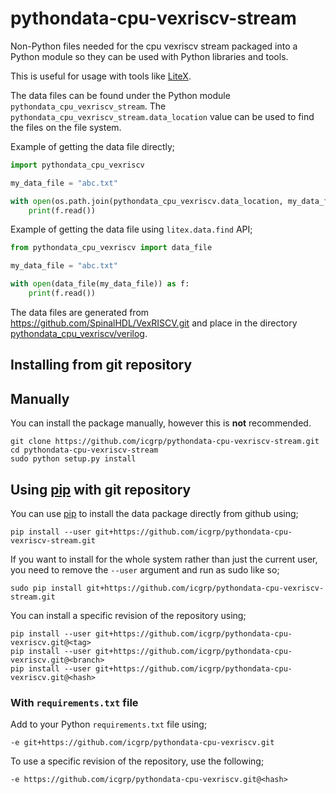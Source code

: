 # pythondata-cpu-vexriscv-stream

Non-Python  files needed for the cpu vexriscv stream packaged
into a Python module so they can be used with Python libraries and tools.

This is useful for usage with tools like
[LiteX](https://github.com/enjoy-digital/litex.git).

The data files can be found under the Python module `pythondata_cpu_vexriscv_stream`. The
`pythondata_cpu_vexriscv_stream.data_location` value can be used to find the files on the file
system.

Example of getting the data file directly;
```python
import pythondata_cpu_vexriscv

my_data_file = "abc.txt"

with open(os.path.join(pythondata_cpu_vexriscv.data_location, my_data_file)) as f:
    print(f.read())
```

Example of getting the data file using `litex.data.find` API;
```python
from pythondata_cpu_vexriscv import data_file

my_data_file = "abc.txt"

with open(data_file(my_data_file)) as f:
    print(f.read())
```



The data files are generated from https://github.com/SpinalHDL/VexRISCV.git and place in the directory
[pythondata_cpu_vexriscv/verilog](pythondata_cpu_vexriscv/verilog).


## Installing from git repository

## Manually

You can install the package manually, however this is **not** recommended.

```
git clone https://github.com/icgrp/pythondata-cpu-vexriscv-stream.git
cd pythondata-cpu-vexriscv-stream
sudo python setup.py install
```

## Using [pip](https://pip.pypa.io/) with git repository

You can use [pip](https://pip.pypa.io/) to install the data package directly
from github using;

```
pip install --user git+https://github.com/icgrp/pythondata-cpu-vexriscv-stream.git
```

If you want to install for the whole system rather than just the current user,
you need to remove the `--user` argument and run as sudo like so;

```
sudo pip install git+https://github.com/icgrp/pythondata-cpu-vexriscv-stream.git
```

You can install a specific revision of the repository using;
```
pip install --user git+https://github.com/icgrp/pythondata-cpu-vexriscv.git@<tag>
pip install --user git+https://github.com/icgrp/pythondata-cpu-vexriscv.git@<branch>
pip install --user git+https://github.com/icgrp/pythondata-cpu-vexriscv.git@<hash>
```

### With `requirements.txt` file

Add to your Python `requirements.txt` file using;
```
-e git+https://github.com/icgrp/pythondata-cpu-vexriscv.git
```

To use a specific revision of the repository, use the following;
```
-e https://github.com/icgrp/pythondata-cpu-vexriscv.git@<hash>
```
